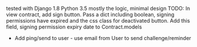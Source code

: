 tested with Django 1.8 Python 3.5
mostly the logic, minimal design
TODO:
In view contract, add sign button. Pass a dict including boolean, signing permissions have expired and the css class for deactivated button. 
Add this field, signing permission expiry date to Contract.models
- Add ping/send to user - use email from User to send challenge/reminder
